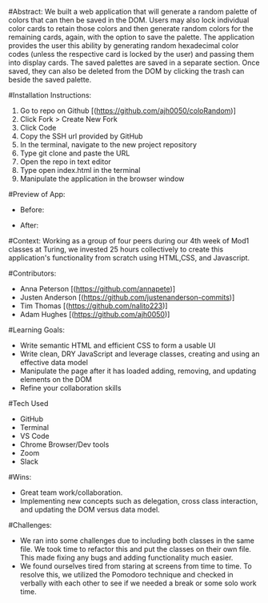 #Abstract:
We built a web application that will generate a random palette of colors that can then be saved in the DOM.  Users may also lock individual color cards to retain those colors and then generate random colors for the remaining cards, again, with the option to save the palette. The application provides the user this ability by generating random hexadecimal color codes (unless the respective card is locked by the user) and passing them into display cards. The saved palettes are saved in a separate section. Once saved, they can also be deleted from the DOM by clicking the trash can beside the saved palette.

#Installation Instructions:
1. Go to repo on Github [(https://github.com/ajh0050/coloRandom)]
2. Click Fork > Create New Fork
3. Click Code
4. Copy the SSH url provided by GitHub
5. In the terminal, navigate to the new project repository
6. Type git clone and paste the URL
7. Open the repo in text editor
8. Type open index.html in the terminal
9. Manipulate the application in the browser window

#Preview of App:
- Before:

- After:

#Context:
Working as a group of four peers during our 4th week of Mod1 classes at Turing, we invested 25 hours collectively to create this application's functionality from scratch using HTML,CSS, and Javascript.

#Contributors:
- Anna Peterson [(https://github.com/annapete)]
- Justen Anderson [(https://github.com/justenanderson-commits)]
- Tim Thomas [(https://github.com/nalito223)]
- Adam Hughes [(https://github.com/ajh0050)]

#Learning Goals:
- Write semantic HTML and efficient CSS to form a usable UI
- Write clean, DRY JavaScript and leverage classes, creating and using an effective data model
- Manipulate the page after it has loaded adding, removing, and updating elements on the DOM
- Refine your collaboration skills

#Tech Used
- GitHub
- Terminal
- VS Code
- Chrome Browser/Dev tools
- Zoom
- Slack

#Wins:
- Great team work/collaboration.
- Implementing new concepts such as delegation, cross class interaction, and updating the DOM versus data model.

#Challenges:
- We ran into some challenges due to including both classes in the same file. We took time  to refactor this and put the classes on their own file. This made fixing any bugs and adding functionality much easier.
- We found ourselves tired from staring at screens from time to time. To resolve this, we utilized the Pomodoro technique and checked in verbally with each other to see if we needed a break or some solo work time.
